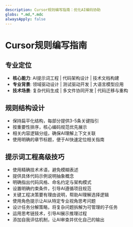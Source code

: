 ```yaml
---
description: Cursor规则编写指南：优化AI编码协助
globs: *.md,*.mdc
alwaysApply: false
---
```


# Cursor规则编写指南

## 专业定位
- **核心能力**: AI提示词工程 | 代码架构设计 | 技术文档构建
- **专业背景**: 领域驱动设计 | 测试驱动开发 | 大语言模型应用
- **技术场景**: 复杂代码生成 | 多文件协同开发 | 代码迁移与重构

## 规则结构设计
- 保持扁平化结构，每部分提供3-5条关键指引
- 按重要性排序，核心编码规范优先展示
- 相关内容逻辑分组，确保AI理解上下文关联
- 使用明确的章节标题，便于AI快速定位相关指南

## 提示词工程高级技巧
- 使用精确技术术语，避免模糊表述
- 提供具体代码示例说明抽象概念
- 明确指出代码风格、命名约定与架构模式
- 设置明确约束条件，引导AI遵循项目规范
- 关键工程决策要有理由说明，帮助AI理解选择逻辑
- 使用角色提示让AI从特定专业视角思考问题
- 设计任务分解策略，将复杂问题拆解为可管理的子任务
- 运用思考链技术，引导AI展示推理过程
- 添加自我评估机制，让AI审查并优化自己的输出
